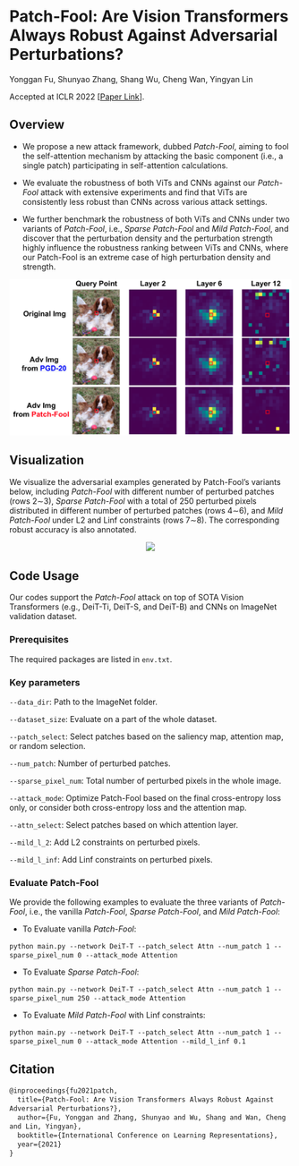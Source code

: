 # Patch-Fool: Are Vision Transformers Always Robust Against Adversarial Perturbations?
Yonggan Fu, Shunyao Zhang, Shang Wu, Cheng Wan, Yingyan Lin

Accepted at ICLR 2022 [[Paper Link](https://openreview.net/forum?id=28ib9tf6zhr)].

## Overview

- We propose a new attack framework, dubbed *Patch-Fool*, aiming to fool the self-attention mechanism by attacking the basic component (i.e., a single patch) participating in self-attention calculations.
    
- We evaluate the robustness of both ViTs and CNNs against our *Patch-Fool* attack with extensive experiments and find that ViTs are consistently less robust than CNNs across various attack settings.
    
- We further benchmark the robustness of both ViTs and CNNs under two variants of *Patch-Fool*, i.e., *Sparse Patch-Fool* and *Mild Patch-Fool*, and discover that the perturbation density and the perturbation strength highly influence the robustness ranking between ViTs and CNNs, where our Patch-Fool is an extreme case of high perturbation density and strength. 

<p align="center">
  <img src="figures/overview.png" width="800">
</p>

## Visualization

We visualize the adversarial examples generated by Patch-Fool’s variants below, including *Patch-Fool* with different number of perturbed patches (rows 2∼3), *Sparse Patch-Fool* with a total of 250 perturbed pixels distributed in different number of perturbed patches (rows 4∼6), and *Mild Patch-Fool* under L2 and Linf constraints (rows 7∼8). The corresponding robust accuracy is also annotated.

<p align="center">
  <img src="figures/visualization.png" width="800">
</p>

## Code Usage
Our codes support the *Patch-Fool* attack on top of SOTA Vision Transformers (e.g., DeiT-Ti, DeiT-S, and DeiT-B) and CNNs on ImageNet validation dataset.

### Prerequisites
The required packages are listed in ```env.txt```.

### Key parameters
```--data_dir```: Path to the ImageNet folder.

```--dataset_size```: Evaluate on a part of the whole dataset.

```--patch_select```: Select patches based on the saliency map, attention map, or random selection.

```--num_patch```: Number of perturbed patches.

```--sparse_pixel_num```: Total number of perturbed pixels in the whole image.

```--attack_mode```: Optimize Patch-Fool based on the final cross-entropy loss only, or consider both cross-entropy loss and the attention map.

```--attn_select```: Select patches based on which attention layer.

```--mild_l_2```: Add L2 constraints on perturbed pixels.

```--mild_l_inf```: Add Linf constraints on perturbed pixels.


### Evaluate Patch-Fool
We provide the following examples to evaluate the three variants of *Patch-Fool*, i.e., the vanilla *Patch-Fool*, *Sparse Patch-Fool*, and *Mild Patch-Fool*: 

- To Evaluate  vanilla *Patch-Fool*:

```
python main.py --network DeiT-T --patch_select Attn --num_patch 1 --sparse_pixel_num 0 --attack_mode Attention
```

- To Evaluate *Sparse Patch-Fool*:

```
python main.py --network DeiT-T --patch_select Attn --num_patch 1 --sparse_pixel_num 250 --attack_mode Attention
```

- To Evaluate *Mild Patch-Fool* with Linf constraints: 


```
python main.py --network DeiT-T --patch_select Attn --num_patch 1 --sparse_pixel_num 0 --attack_mode Attention --mild_l_inf 0.1
```

## Citation
```
@inproceedings{fu2021patch,
  title={Patch-Fool: Are Vision Transformers Always Robust Against Adversarial Perturbations?},
  author={Fu, Yonggan and Zhang, Shunyao and Wu, Shang and Wan, Cheng and Lin, Yingyan},
  booktitle={International Conference on Learning Representations},
  year={2021}
}
```
